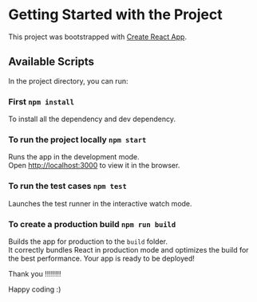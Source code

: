 # Getting Started with the Project

This project was bootstrapped with [Create React App](https://github.com/facebook/create-react-app).

## Available Scripts

In the project directory, you can run:
### First `npm install`

To install all the dependency and dev dependency.

### To run the project locally `npm start`

Runs the app in the development mode.\
Open [http://localhost:3000](http://localhost:3000) to view it in the browser.

### To run the test cases `npm test`

Launches the test runner in the interactive watch mode.

### To create a production build `npm run build`

Builds the app for production to the `build` folder.\
It correctly bundles React in production mode and optimizes the build for the best performance.
Your app is ready to be deployed!

  Thank you !!!!!!!!
  
  Happy coding :)